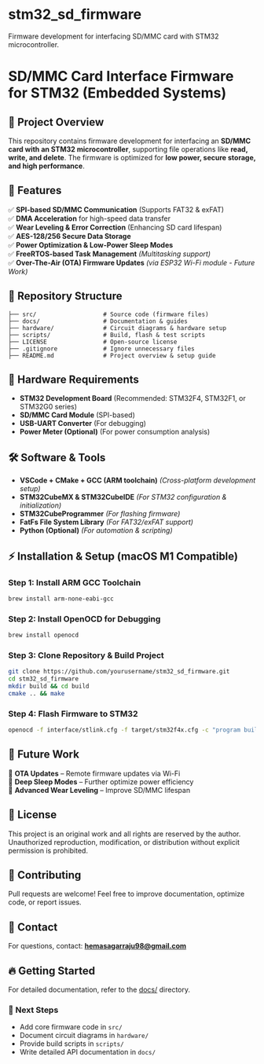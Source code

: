 # stm32_sd_firmware
Firmware development for interfacing SD/MMC card with STM32 microcontroller.
# SD/MMC Card Interface Firmware for STM32 (Embedded Systems)

## 🚀 Project Overview
This repository contains firmware development for interfacing an **SD/MMC card with an STM32 microcontroller**, supporting file operations like **read, write, and delete**. The firmware is optimized for **low power, secure storage, and high performance**.

## 📌 Features
✅ **SPI-based SD/MMC Communication** (Supports FAT32 & exFAT)  
✅ **DMA Acceleration** for high-speed data transfer  
✅ **Wear Leveling & Error Correction** (Enhancing SD card lifespan)  
✅ **AES-128/256 Secure Data Storage**  
✅ **Power Optimization & Low-Power Sleep Modes**  
✅ **FreeRTOS-based Task Management** *(Multitasking support)*  
✅ **Over-The-Air (OTA) Firmware Updates** *(via ESP32 Wi-Fi module - Future Work)*  

## 📂 Repository Structure
```
├── src/                   # Source code (firmware files)
├── docs/                  # Documentation & guides
├── hardware/              # Circuit diagrams & hardware setup
├── scripts/               # Build, flash & test scripts
├── LICENSE                # Open-source license
├── .gitignore             # Ignore unnecessary files
├── README.md              # Project overview & setup guide
```

## 🔧 Hardware Requirements
- **STM32 Development Board** (Recommended: STM32F4, STM32F1, or STM32G0 series)
- **SD/MMC Card Module** (SPI-based)
- **USB-UART Converter** (For debugging)
- **Power Meter (Optional)** (For power consumption analysis)

## 🛠️ Software & Tools
- **VSCode + CMake + GCC (ARM toolchain)** *(Cross-platform development setup)*
- **STM32CubeMX & STM32CubeIDE** *(For STM32 configuration & initialization)*
- **STM32CubeProgrammer** *(For flashing firmware)*
- **FatFs File System Library** *(For FAT32/exFAT support)*
- **Python (Optional)** *(For automation & scripting)*

## ⚡ Installation & Setup (macOS M1 Compatible)
### **Step 1: Install ARM GCC Toolchain**
```bash
brew install arm-none-eabi-gcc
```

### **Step 2: Install OpenOCD for Debugging**
```bash
brew install openocd
```

### **Step 3: Clone Repository & Build Project**
```bash
git clone https://github.com/yourusername/stm32_sd_firmware.git
cd stm32_sd_firmware
mkdir build && cd build
cmake .. && make
```

### **Step 4: Flash Firmware to STM32**
```bash
openocd -f interface/stlink.cfg -f target/stm32f4x.cfg -c "program build/firmware.elf verify reset exit"
```

## 📜 Future Work
🚀 **OTA Updates** – Remote firmware updates via Wi-Fi  
🚀 **Deep Sleep Modes** – Further optimize power efficiency  
🚀 **Advanced Wear Leveling** – Improve SD/MMC lifespan  

## 📝 License
This project is an original work and all rights are reserved by the author. Unauthorized reproduction, modification, or distribution without explicit permission is prohibited.

## 🤝 Contributing
Pull requests are welcome! Feel free to improve documentation, optimize code, or report issues.

## 📧 Contact
For questions, contact: **hemasagarraju98@gmail.com**

## 🔥 Getting Started
For detailed documentation, refer to the [docs/](docs/) directory.

### **📌 Next Steps**
- Add core firmware code in `src/`
- Document circuit diagrams in `hardware/`
- Provide build scripts in `scripts/`
- Write detailed API documentation in `docs/`
